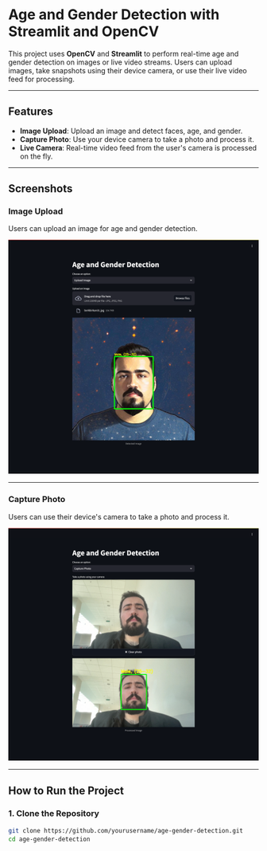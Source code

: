 # Age and Gender Detection with Streamlit and OpenCV

This project uses **OpenCV** and **Streamlit** to perform real-time age and gender detection on images or live video streams. Users can upload images, take snapshots using their device camera, or use their live video feed for processing.

---

## Features
- **Image Upload**: Upload an image and detect faces, age, and gender.
- **Capture Photo**: Use your device camera to take a photo and process it.
- **Live Camera**: Real-time video feed from the user's camera is processed on the fly.

---

## Screenshots

### Image Upload
Users can upload an image for age and gender detection.

![Image Upload](screenshots/image_upload.png)

---

### Capture Photo
Users can use their device's camera to take a photo and process it.

![Capture Image](screenshots/capture_image.png)

---

## How to Run the Project

### 1. Clone the Repository
```bash
git clone https://github.com/yourusername/age-gender-detection.git
cd age-gender-detection
